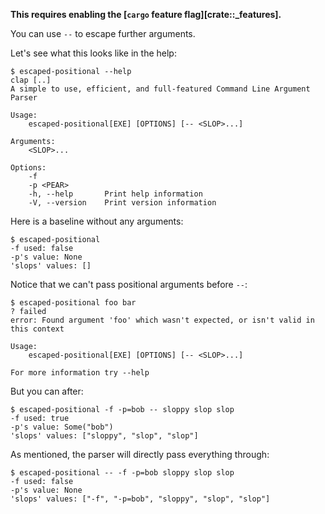**This requires enabling the [`cargo` feature flag][crate::_features].**

You can use `--` to escape further arguments.

Let's see what this looks like in the help:
```console
$ escaped-positional --help
clap [..]
A simple to use, efficient, and full-featured Command Line Argument Parser

Usage:
    escaped-positional[EXE] [OPTIONS] [-- <SLOP>...]

Arguments:
    <SLOP>...    

Options:
    -f               
    -p <PEAR>        
    -h, --help       Print help information
    -V, --version    Print version information

```

Here is a baseline without any arguments:
```console
$ escaped-positional
-f used: false
-p's value: None
'slops' values: []

```

Notice that we can't pass positional arguments before `--`:
```console
$ escaped-positional foo bar
? failed
error: Found argument 'foo' which wasn't expected, or isn't valid in this context

Usage:
    escaped-positional[EXE] [OPTIONS] [-- <SLOP>...]

For more information try --help

```

But you can after:
```console
$ escaped-positional -f -p=bob -- sloppy slop slop
-f used: true
-p's value: Some("bob")
'slops' values: ["sloppy", "slop", "slop"]

```

As mentioned, the parser will directly pass everything through:
```console
$ escaped-positional -- -f -p=bob sloppy slop slop
-f used: false
-p's value: None
'slops' values: ["-f", "-p=bob", "sloppy", "slop", "slop"]

```
